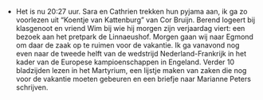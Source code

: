 - Het is nu 20:27 uur. Sara en Cathrien trekken hun pyjama aan, ik ga zo voorlezen uit “Koentje van Kattenburg” van Cor Bruijn. Berend logeert bij klasgenoot en vriend Wim bij wie hij morgen zijn verjaardag viert: een bezoek aan het pretpark de Linnaeushof. Morgen gaan wij naar Egmond om daar de zaak op te ruimen voor de vakantie. Ik ga vanavond nog even naar de tweede helft van de wedstrijd Nederland-Frankrijk in het kader van de Europese kampioenschappen in Engeland. Verder 10 bladzijden lezen in het Martyrium, een lijstje maken van zaken die nog voor de vakantie moeten gebeuren en een briefje naar Marianne Peters schrijven.